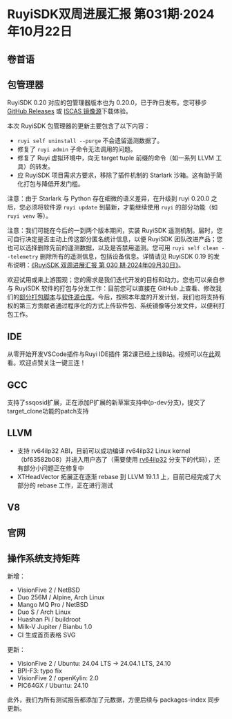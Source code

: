 # RuyiSDK双周进展汇报  第031期·2024年10月22日

## 卷首语

## 包管理器

RuyiSDK 0.20 对应的包管理器版本也为 0.20.0，已于昨日发布。您可移步
[GitHub Releases][ruyi-0.20.0-gh] 或 [ISCAS 镜像源][ruyi-0.20.0-iscas]下载体验。

[ruyi-0.20.0-gh]: https://github.com/ruyisdk/ruyi/releases/tag/0.20.0
[ruyi-0.20.0-iscas]: https://mirror.iscas.ac.cn/ruyisdk/ruyi/releases/0.20.0/

本次 RuyiSDK 包管理器的更新主要包含了以下内容：

* `ruyi self uninstall --purge` 不会遗留遥测数据了。
* 修复了 `ruyi admin` 子命令无法调用的问题。
* 修复了 Ruyi 虚拟环境中，向无 target tuple 前缀的命令（如一系列 LLVM 工具）的转发。
* 应 RuyiSDK 项目需求方要求，移除了插件机制的 Starlark 沙箱。这有助于简化打包与降低开发门槛。

注意：由于 Starlark 与 Python 存在细微的语义差异，在升级到 ruyi 0.20.0 之后，您必须将软件源
`ruyi update` 到最新，才能继续使用 `ruyi` 的部分功能（如 `ruyi venv` 等）。

注意：我们可能在今后的一到两个版本期间，实装 RuyiSDK 遥测机制。届时，您可自行决定是否主动上传这部分匿名统计信息，以便
RuyiSDK 团队改进产品；您也可以选择删除先前的遥测数据，以及是否禁用遥测。您可用
`ruyi self clean --telemetry` 删除所有的遥测信息，包括设备信息。详情请见 RuyiSDK 0.19
的发布说明：[《RuyiSDK 双周进展汇报 第 030 期·2024年09月30日》][ruyisdk-biweekly-30]。

[ruyisdk-biweekly-30]: ./20240930-ruyisdk-biweekly-30.md

欢迎试用或来上游围观；您的需求是我们迭代开发的目标和动力。您也可以亲自参与
RuyiSDK 软件的打包与分发工作：目前您可以直接在 GitHub 上查看、修改我们的[部分打包脚本](https://github.com/ruyisdk/ruyici)与[软件源仓库](https://github.com/ruyisdk/packages-index)。今后，按照本年度的开发计划，我们也将支持有权的第三方贡献者通过程序化的方式上传软件包、系统镜像等分发文件，以便利打包工作。

## IDE
从零开始开发VSCode插件与Ruyi IDE插件 第2课已经上线B站。视频可以在[此](https://space.bilibili.com/13429452)观看。欢迎点赞关注一键三连！

## GCC
支持了ssqosid扩展，正在添加P扩展的新草案支持中(p-dev分支)，提交了target_clone功能的patch支持

## LLVM

- 支持 rv64ilp32 ABI，目前可以成功编译 rv64ilp32 Linux kernel（bf63582b08）并进入用户态了（需要使用 [rv64ilp32](https://github.com/ruyisdk/llvm-project/tree/rv64ilp32) 分支下的代码），还有部分小问题正在修复中
- XTHeadVector 拓展正在逐渐 rebase 到 LLVM 19.1.1 上，目前已经完成了大部分的 rebase 工作，正在进行测试

## V8

## 官网

## 操作系统支持矩阵

新增：
- VisionFive 2 / NetBSD
- Duo 256M / Alpine, Arch Linux
- Mango MQ Pro / NetBSD
- Duo S / Arch Linux
- Huashan Pi / buildroot
- Milk-V Jupiter / Bianbu 1.0
- CI 生成首页表格 SVG

更新：
- VisionFive 2 / Ubuntu: 24.04 LTS -> 24.04.1 LTS, 24.10
- BPI-F3: typo fix
- VisionFive 2 / openKylin: 2.0
- PIC64GX / Ubuntu: 24.10

此外，我们为所有测试报告都添加了元数据，方便后续与 packages-index 同步更新。
